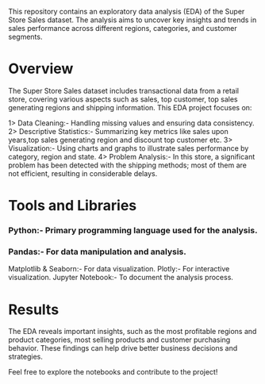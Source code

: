 This repository contains an exploratory data analysis (EDA) of the Super Store Sales dataset. The analysis aims to uncover key insights and trends in sales performance across different regions, categories, and customer segments.

# Overview
The Super Store Sales dataset includes transactional data from a retail store, covering various aspects such as sales, top customer, top sales generating regions and shipping information. This EDA project focuses on:

1> Data Cleaning:-                Handling missing values and ensuring data consistency.
2> Descriptive Statistics:-       Summarizing key metrics like sales upon years,top sales generating region and discount top customer etc.
3> Visualization:-                Using charts and graphs to illustrate sales performance by category, region and state.
4> Problem Analysis:-             In this store, a significant problem has been detected with the shipping methods; most of them are not efficient, resulting in considerable delays.


# Tools and Libraries

### Python:-                  Primary programming language used for the analysis.
### Pandas:-                  For data manipulation and analysis.
Matplotlib & Seaborn:-    For data visualization.
Plotly:-                  For interactive visualization.
Jupyter Notebook:-        To document the analysis process.

# Results
The EDA reveals important insights, such as the most profitable regions and product categories, most selling products and customer purchasing behavior. These findings can help drive better business decisions and strategies.

Feel free to explore the notebooks and contribute to the project!
